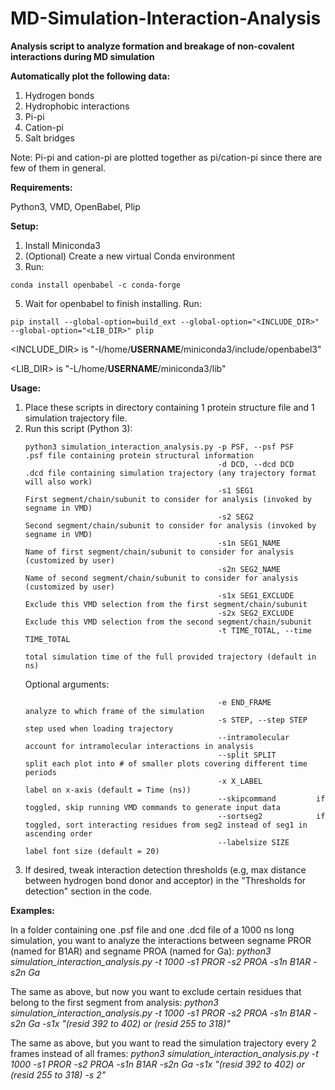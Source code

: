 # MD-Simulation-Interaction-Analysis

**Analysis script to analyze formation and breakage of non-covalent interactions during MD simulation**

**Automatically plot the following data:**
1. Hydrogen bonds
2. Hydrophobic interactions
3. Pi-pi
4. Cation-pi
5. Salt bridges

Note: Pi-pi and cation-pi are plotted together as pi/cation-pi since there are few of them in general.

**Requirements:**

Python3, VMD, OpenBabel, Plip

**Setup:**
1. Install Miniconda3
2. (Optional) Create a new virtual Conda environment
4. Run:
  ```
  conda install openbabel -c conda-forge
  ```
5. Wait for openbabel to finish installing. Run:
  ```
  pip install --global-option=build_ext --global-option="<INCLUDE_DIR>" --global-option="<LIB_DIR>" plip
  ```
  <INCLUDE_DIR> is "-I/home/**USERNAME**/miniconda3/include/openbabel3" 
  
  <LIB_DIR> is "-L/home/**USERNAME**/miniconda3/lib"
  
**Usage:**
1. Place these scripts in directory containing 1 protein structure file and 1 simulation trajectory file.
2. Run this script (Python 3):
   ```
   python3 simulation_interaction_analysis.py -p PSF, --psf PSF     .psf file containing protein structural information
                                              -d DCD, --dcd DCD     .dcd file containing simulation trajectory (any trajectory format will also work)
                                              -s1 SEG1              First segment/chain/subunit to consider for analysis (invoked by segname in VMD)
                                              -s2 SEG2              Second segment/chain/subunit to consider for analysis (invoked by segname in VMD)
                                              -s1n SEG1_NAME        Name of first segment/chain/subunit to consider for analysis (customized by user)
                                              -s2n SEG2_NAME        Name of second segment/chain/subunit to consider for analysis (customized by user)
                                              -s1x SEG1_EXCLUDE     Exclude this VMD selection from the first segment/chain/subunit
                                              -s2x SEG2_EXCLUDE     Exclude this VMD selection from the second segment/chain/subunit
                                              -t TIME_TOTAL, --time TIME_TOTAL
                                                                    total simulation time of the full provided trajectory (default in ns)
   ```
   Optional arguments:
   ```
                                              -e END_FRAME          analyze to which frame of the simulation
                                              -s STEP, --step STEP  step used when loading trajectory
                                              --intramolecular      account for intramolecular interactions in analysis
                                              --split SPLIT         split each plot into # of smaller plots covering different time periods
                                              -x X_LABEL            label on x-axis (default = Time (ns))
                                              --skipcommand         if toggled, skip running VMD commands to generate input data
                                              --sortseg2            if toggled, sort interacting residues from seg2 instead of seg1 in ascending order
                                              --labelsize SIZE      label font size (default = 20)
   ```
 3. If desired, tweak interaction detection thresholds (e.g, max distance between hydrogen bond donor and acceptor) in the "Thresholds for detection" section in the code.
   
 **Examples:**

In a folder containing one .psf file and one .dcd file of a 1000 ns long simulation, you want to analyze the interactions between segname PROR (named for B1AR) and segname PROA (named for Ga): _python3 simulation_interaction_analysis.py -t 1000 -s1 PROR -s2 PROA -s1n B1AR -s2n Ga_

The same as above, but now you want to exclude certain residues that belong to the first segment from analysis: _python3 simulation_interaction_analysis.py -t 1000 -s1 PROR -s2 PROA -s1n B1AR -s2n Ga -s1x "(resid 392 to 402) or (resid 255 to 318)"_

The same as above, but you want to read the simulation trajectory every 2 frames instead of all frames: _python3 simulation_interaction_analysis.py -t 1000 -s1 PROR -s2 PROA -s1n B1AR -s2n Ga -s1x "(resid 392 to 402) or (resid 255 to 318) -s 2"_

